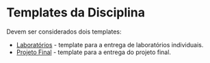 # Templates da Disciplina

Devem ser considerados dois templates:

* [Laboratórios](labs.md) - template para a entrega de laboratórios individuais.
* [Projeto Final](project.md) - template para a entrega do projeto final.
